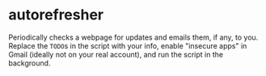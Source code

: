 # autorefresher
Periodically checks a webpage for updates and emails them, if any, to you. Replace the `TODO`s in the script with your info, enable "insecure apps" in Gmail (ideally not on your real account), and run the script in the background.